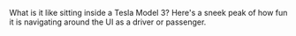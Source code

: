 What is it like sitting inside a Tesla Model 3? 
Here's a sneek peak of how fun it is navigating around the UI as a driver or passenger. 

